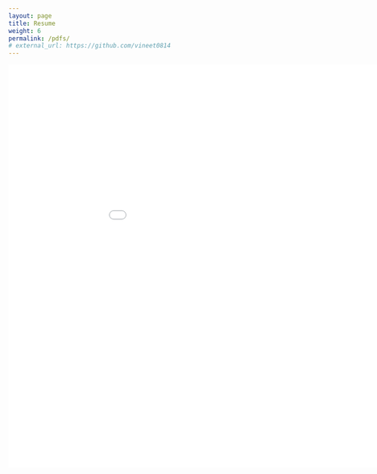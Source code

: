 ```yaml
---
layout: page
title: Resume
weight: 6
permalink: /pdfs/
# external_url: https://github.com/vineet0814
---
```


<iframe src="/pdfs/Vineet_Gattani_resume.pdf" style="width:1000px; height:800px;" frameborder="0" allowfullscreen></iframe>
